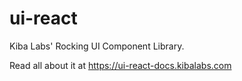 # ui-react

Kiba Labs' Rocking UI Component Library.

Read all about it at https://ui-react-docs.kibalabs.com
